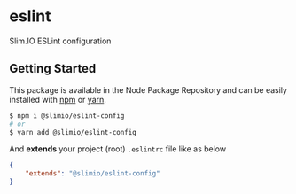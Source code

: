 # eslint
Slim.IO ESLint configuration

## Getting Started

This package is available in the Node Package Repository and can be easily installed with [npm](https://docs.npmjs.com/getting-started/what-is-npm) or [yarn](https://yarnpkg.com).

```bash
$ npm i @slimio/eslint-config
# or
$ yarn add @slimio/eslint-config
```

And **extends** your project (root) `.eslintrc` file like as below
```json
{
    "extends": "@slimio/eslint-config"
}
```
